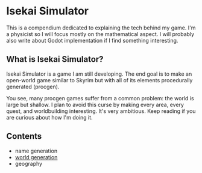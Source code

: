 # Isekai Simulator
This is a compendium dedicated to explaining the tech behind my game.
I'm a physicist so I will focus mostly on the mathematical aspect.
I will probably also write about Godot implementation if I find something interesting.

## What is Isekai Simulator?
Isekai Simulator is a game I am still developing. The end goal is to make an open-world game similar to Skyrim but with all of its elements procedurally generated (procgen).

You see, many procgen games suffer from a common problem: the world is large but shallow. I plan to avoid this curse by making every area, every quest, and worldbuilding interesting. It's very ambitious. Keep reading if you are curious about how I'm doing it.

## Contents
- name generation
- [world generation](https://github.com/Diptipper/IsekaiSimulator/blob/main/worldgen.md)
- geography
